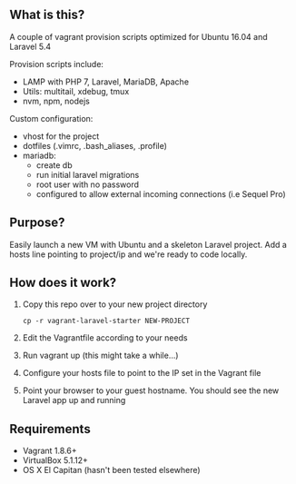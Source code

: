 
## What is this?

A couple of vagrant provision scripts optimized for Ubuntu 16.04 and Laravel 5.4

Provision scripts include:
- LAMP with PHP 7, Laravel, MariaDB, Apache
- Utils: multitail, xdebug, tmux
- nvm, npm, nodejs

Custom configuration:
- vhost for the project
- dotfiles (.vimrc, .bash_aliases, .profile)
- mariadb:
    - create db
    - run initial laravel migrations
    - root user with no password
    - configured to allow external incoming connections (i.e Sequel Pro)

## Purpose?

Easily launch a new VM with Ubuntu and a skeleton Laravel project. Add a hosts line pointing to project/ip and we're ready to code locally.

## How does it work?

1. Copy this repo over to your new project directory

    ``` cp -r vagrant-laravel-starter NEW-PROJECT ```

2. Edit the Vagrantfile according to your needs

3. Run vagrant up (this might take a while...)

4. Configure your hosts file to point to the IP set in the Vagrant file

5. Point your browser to your guest hostname. You should see the new Laravel app up and running

## Requirements

- Vagrant 1.8.6+
- VirtualBox 5.1.12+
- OS X El Capitan (hasn't been tested elsewhere)

